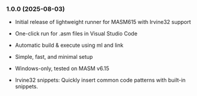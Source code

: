 ### 1.0.0 (2025-08-03)

- Initial release of lightweight runner for MASM615 with Irvine32 support

- One-click run for .asm files in Visual Studio Code

- Automatic build & execute using ml and link

- Simple, fast, and minimal setup

- Windows-only, tested on MASM v6.15

- Irvine32 snippets: Quickly insert common code patterns with built-in snippets.
